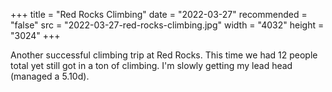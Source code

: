 +++
title = "Red Rocks Climbing"
date = "2022-03-27"
recommended = "false"
src = "2022-03-27-red-rocks-climbing.jpg"
width = "4032"
height = "3024"
+++

Another successful climbing trip at Red Rocks. This time we had 12 people total yet still got in a ton of climbing. I'm slowly getting my lead head (managed a 5.10d).
